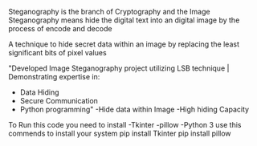 Steganography is the branch of Cryptography and the Image Steganography means hide the digital text into an digital image
by the process of encode and decode

A technique to hide secret data within an image by replacing the least significant bits of pixel values

"Developed Image Steganography project utilizing LSB technique | Demonstrating expertise in:


- Data Hiding
- Secure Communication
- Python programming"
-Hide data within Image
-High hiding Capacity


To Run this code you need to install
-Tkinter
-pillow 
-Python 3
use this commends to install your system
pip install Tkinter
pip install pillow
